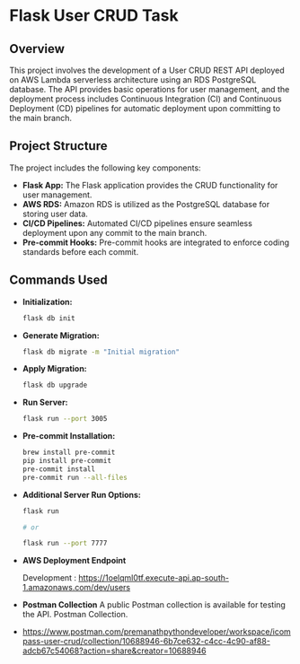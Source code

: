 # Flask User CRUD Task

## Overview

This project involves the development of a User CRUD REST API deployed on AWS Lambda serverless architecture using an
RDS PostgreSQL database. The API provides basic operations for user management, and the deployment process includes
Continuous Integration (CI) and Continuous Deployment (CD) pipelines for automatic deployment upon committing to the
main branch.

## Project Structure

The project includes the following key components:

- **Flask App:** The Flask application provides the CRUD functionality for user management.
- **AWS RDS:** Amazon RDS is utilized as the PostgreSQL database for storing user data.
- **CI/CD Pipelines:** Automated CI/CD pipelines ensure seamless deployment upon any commit to the main branch.
- **Pre-commit Hooks:** Pre-commit hooks are integrated to enforce coding standards before each commit.

## Commands Used

- **Initialization:**
  ```bash
  flask db init

- **Generate Migration:**
  ```bash
  flask db migrate -m "Initial migration"
- **Apply Migration:**

  ```bash
  flask db upgrade
- **Run Server:**

  ```bash
  flask run --port 3005

- **Pre-commit Installation:**

  ```bash
  brew install pre-commit
  pip install pre-commit
  pre-commit install
  pre-commit run --all-files

- **Additional Server Run Options:**

  ```bash
  flask run

  # or

  flask run --port 7777

- **AWS Deployment Endpoint**

  Development : https://1oelqml0tf.execute-api.ap-south-1.amazonaws.com/dev/users


- **Postman Collection**
  A public Postman collection is available for testing the API. Postman Collection.
-
  https://www.postman.com/premanathpythondeveloper/workspace/icompass-user-crud/collection/10688946-6b7ce632-c4cc-4c90-af88-adcb67c54068?action=share&creator=10688946
